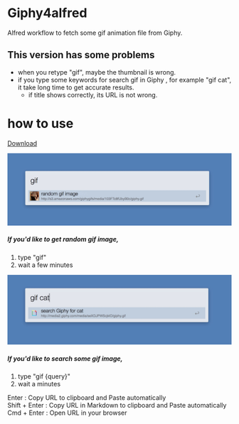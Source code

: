 # Giphy4alfred
Alfred workflow to fetch some gif animation file from Giphy.








## This version has some problems
- when you retype "gif", maybe the thumbnail is wrong.  
- if you type some keywords for search gif in Giphy , for example "gif cat", it take long time to get accurate results.  
  - if title shows correctly, its URL is not wrong.



# how to use 
[Download](./Giphy4Alfred.alfredworkflow?raw=ture)

![img1](./img/cap1.jpg)
##### If you'd like to get random gif image,  
1. type "gif"  
2. wait a few minutes    



![img2](./img/cap2.jpg)
##### If you'd like to search some gif image,  
1. type "gif {query}"  
2. wait a minutes  



Enter : Copy URL to clipboard and Paste automatically  
Shift + Enter : Copy URL in Markdown to clipboard and Paste automatically  
Cmd + Enter : Open URL in your browser
